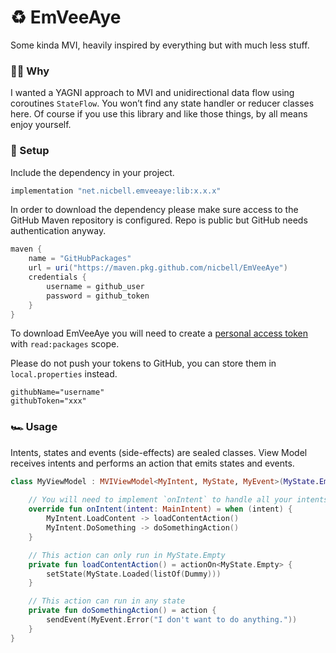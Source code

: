 # ♻️ EmVeeAye
Some kinda MVI, heavily inspired by everything but with much less stuff.

### 🙋🏽‍️ Why
I wanted a YAGNI approach to MVI and unidirectional data flow using coroutines `StateFlow`. You won’t find any state handler or reducer classes here. Of course if you use this library and like those things, by all means enjoy yourself.

### 🧩 Setup
Include the dependency in your project.
```groovy
implementation "net.nicbell.emveeaye:lib:x.x.x"
```

In order to download the dependency please make sure access to the GitHub Maven repository is configured. Repo is public but GitHub needs authentication anyway.
```gradle
maven {
    name = "GitHubPackages"
    url = uri("https://maven.pkg.github.com/nicbell/EmVeeAye")
    credentials {
        username = github_user
        password = github_token
    }
}
```
To download EmVeeAye you will need to create a [personal access token](https://github.com/settings/tokens) with `read:packages` scope.

Please do not push your tokens to GitHub, you can store them in `local.properties` instead.
```properties
githubName="username"
githubToken="xxx"
```

### 🏎 Usage

Intents, states and events (side-effects) are sealed classes. View Model receives intents and performs an action that emits states and events.

```kotlin
class MyViewModel : MVIViewModel<MyIntent, MyState, MyEvent>(MyState.Empty) {
    
    // You will need to implement `onIntent` to handle all your intents
    override fun onIntent(intent: MainIntent) = when (intent) {
        MyIntent.LoadContent -> loadContentAction()
        MyIntent.DoSomething -> doSomethingAction()
    }

    // This action can only run in MyState.Empty
    private fun loadContentAction() = actionOn<MyState.Empty> {
        setState(MyState.Loaded(listOf(Dummy)))
    }

    // This action can run in any state
    private fun doSomethingAction() = action {
        sendEvent(MyEvent.Error("I don't want to do anything."))
    }
}
```